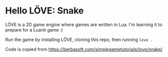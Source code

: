 # Hello LÖVE: Snake

LÖVE is a 2D game engine where games are written in Lua. I'm learning it to prepare for a Luanti game :)

Run the game by installing LÖVE, cloning this repo, then running `love .`

Code is copied from https://berbasoft.com/simplegametutorials/love/snake/
